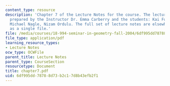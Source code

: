 ```yaml
---
content_type: resource
description: 'Chapter 7 of the Lecture Notes for the course. The lecture notes were
  prepared by the Instructor Dr. Emma Carberry and the students: Kai Fung, David Glasser,
  Michael Nagle, Nizam Ordulu. The full set of lecture notes are elsewhere available
  as a single file.'
file: /media/courses/18-994-seminar-in-geometry-fall-2004/6df995dd78788d73b2c17d8b43efb2f1_chapter7.pdf
file_type: application/pdf
learning_resource_types:
- Lecture Notes
ocw_type: OCWFile
parent_title: Lecture Notes
parent_type: CourseSection
resourcetype: Document
title: chapter7.pdf
uid: 6df995dd-7878-8d73-b2c1-7d8b43efb2f1
---
```

